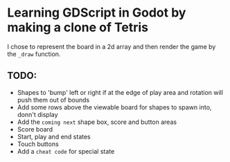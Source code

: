 # Learning GDScript in Godot by making a clone of Tetris

I chose to represent the board in a 2d array and then render the game by the `_draw` function.

## TODO:
- Shapes to 'bump' left or right if at the edge of play area and rotation will push them out of bounds
- Add some rows above the viewable board for  shapes to spawn into, donn't display
- Add the `coming next` shape box, score and button areas
- Score board
- Start, play and end states
- Touch buttons
- Add a `cheat code` for special state
